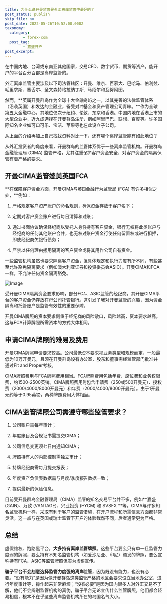 ```yaml
---
title: 为什么说开曼监管是外汇离岸监管中最好的？
post_status: publish
skip_file: no
post_date: 2022-05-26T10:52:00.000Z
taxonomy:
  category:
        - forex-com
  post_tag:
        - 嘉盛开户
post_excerpt: 
---
```

在中国内地、台湾或东南亚其他国家，交易CFD、数字货币、期货等资产，能开户的平台百分百都是离岸监管的。

外汇离岸监管主要涉及以下司法管辖区：开曼、维京、百慕大、巴哈马、伯利兹、毛里求斯、塞舌尔、圣文森特格拉纳丁斯、马绍尔和瓦努阿图。

然而，**英属开曼群岛作为全球十大金融岛屿之一，以其完善的法律监管体系（沿袭英国）和发达的金融业，备受对冲基金和资产管理公司青睐。**作为全球第五大金融中心，其地位仅次于纽约、伦敦、东京和香港。中国内地在香港上市的大型企业中，近九成选择在开曼群岛注册，例如阿里巴巴、联想、百度等。许多国际知名企业如可口可乐、宝洁、苹果等也在此设立子公司。

从上面的介绍再加上自己找找资料对比一下，还有哪个离岸监管能有如此地位？

从外汇投资者的角度来看，开曼群岛的监管体系优于一些离岸监管机构。开曼群岛金融管理局 (CIMA) 监管严格，尤其注重保护客户资金安全，对客户资金的隔离保管有着严格的要求。

## 开曼CIMA监管媲美英国FCA

**在保障客户资金方面，开曼CIMA与英国金融行为监管局 (FCA) 有许多相似之处，**例如：

1. 严格规定客户资产账户的命名规则，确保资金存放于客户名下；

1. 定期对客户资金账户进行每日清算和对账；

1. 通过书面协议确保经纪商以受托人身份持有客户资金，银行无权将此类账户与经纪商的任何其他账户合并，也无权对账户资金行使任何留置权或进行扣押，即使经纪商欠银行债务；

1. 严禁以任何理由挪用隔离的客户资金或将其用作公司自有资金。

一些监管机构虽然也要求隔离客户资金，但具体规定和执行力度有所不同，有些甚至允许豁免隔离要求（例如澳大利亚证券和投资委员会ASIC）。开曼CIMA和FCA一样，不允许任何资金隔离豁免。

![Image](https://prod-files-secure.s3.us-west-2.amazonaws.com/39ed1227-6d7d-4570-be36-9ccd4a2c4241/bd849744-3fcb-4a37-8312-357962c8f065/image.png?X-Amz-Algorithm=AWS4-HMAC-SHA256&X-Amz-Content-Sha256=UNSIGNED-PAYLOAD&X-Amz-Credential=ASIAZI2LB4663KYW2NG2%2F20250605%2Fus-west-2%2Fs3%2Faws4_request&X-Amz-Date=20250605T101350Z&X-Amz-Expires=3600&X-Amz-Security-Token=IQoJb3JpZ2luX2VjEGoaCXVzLXdlc3QtMiJHMEUCIGyz35nni5xhVjjbb8uHB1dmHI6gXD2WRfQi4LTAuA5nAiEAxSENW7cdPV2bHVjrTqWMXpdEfH1mn1VSqQqYshQK4z8q%2FwMIQxAAGgw2Mzc0MjMxODM4MDUiDMZWjJ0aShi%2FkwNSiircAyU03Nc4iD87ISMFzGjRxREabWpQTXh1Z%2BBO%2BC%2FQnatYb%2BBpyTsHUWEosIMoXaZez10W4pEI3bb%2BPvAbYQ66Im40psMz18oT7IN3ijgFl5YYmI45VPQJR4rD4n5h7tOc%2FlgihKtBaz%2FHd%2B6BWA2LA4%2B%2BsHfVyCdNzfF88vhvbrR2Dp0ArQkavGKtuTZ0ohLFjONku8ZICxWSLMB2b2dlUYuRlnJjmmT4mLccsrzHkUF8wPWIwm3iJQ4LtHbum7lwBkUAIefvyL25k3qd%2BNm1yJCipM9o8lTMKYeuyPm0t49eGhSk31jbLMLLxmloUnNXrvLp7AhUa2kk%2B5I%2BZMo7asv2gztZgGVwY3%2FORsO9IJLDT6BYcylo8Mq4ixO17BMwwjdplMzYtc8JMRGfOTR90lUR%2BBBtZL%2B4K6Zm6b6aP%2BUAs0pm5kGlCHRT9ZLE%2BE1vjHwlOR2Ei0M1be48WVLjupKxTEheCsI3y21vtHj6Xx8tiPCVyP5KJ%2F26loQzFqMGn0loEVDhUvuk4nbvUimmzF61QXOhyACCru%2FmwgL%2BMw%2B5R98TD1h6Xov3TBMx7Y0fmJelJco%2FoFzIREUZQZKWHe63ZhX9JnIAJ7rWeAcUMwpMYrHblqHliEKBLnseMODLhcIGOqUB5K2kpySxFk5d3u87uyP2c5CZ%2Fo01EAycoSavz%2B%2Bga5THRTcWsmmNNH6qeXZKzk4YwHAEAEc5fLWo9SdzsfZEmH5Yet1MbCbHPrSqIfeztRjbGAcjywYP9upb5DYHAHG2lAGh6QrEwotnPUaCnNLXsxMXNrjSTyOwrb75DBpPcQuGzGvgxiyfqWnqTNQxR9nuEdhiwho4w1f8sy%2BUjgNbbNvvfOwH&X-Amz-Signature=9b5bdd7f0d0dc0ab1b152db680f0ad43df4c6ceebfe52dac6fa0e3707ec8b05a&X-Amz-SignedHeaders=host&x-id=GetObject)

受开曼CIMA隔离资金要求影响，部分FCA、ASIC监管的经纪商，其开曼CIMA平台的客户资金仍存放在母公司托管银行。这引发了我对开曼监管的兴趣，因为资金隔离和托管账户是监管有效性的重要保障。

开曼CIMA牌照的资本要求侧重于经纪商的风险敞口，风险越高，资本要求越高。这与FCA计算牌照所需资本的方式大体相同。

## **申请CIMA牌照的难易及费用**

开曼CIMA牌照申请要求较高。公司最低资本要求视业务类型和规模而定，一般最低为10万开曼元，且须在开曼群岛设有办公室，股东和董事需经监管部门批准并通过Fit and Proper考核。

CIMA牌照费用与FCA牌照费用相当。FCA牌照费用包括年费、席位费和业务权限费，约1500-2500英镑。CIMA牌照费用则包含申请费（250或500开曼元）、授权费（2000/4000/8000开曼元）和年费（2000/4000/8000开曼元）。由于1开曼元约等于0.95英镑，两种牌照费用大体相当。

## CIMA监管牌照公司需遵守哪些监管要求？

1. 公司账户需每年审计；

1. 年度账目及合规证书需提交CIMA；

1. 公司信息变更须七日内通知CIMA；

1. 牌照持有人的内部控制需独立审计；

1. 持牌经纪商需每月提交报表；

1. 年度资产负债表数据需与月度/季度报告数据一致；

1. 提供最新的保险信息。

目前受开曼群岛金融管理局（CIMA）监管的知名交易平台并不多，例如**嘉盛 (GAIN)、万致 (VANTAGE)、兴业投资 (HYCM) 和 SVSFX **等。CIMA与许多知名监管机构一样，采取有利于客户的监管措施，在开户流程和所需信息方面都非常灵活。这一点与在英国或瑞士监管下开户的体验截然不同，后者通常更为严格。

## 总结

虚假维权、跑路黑平台，**大多持有离岸监管牌照**。这些平台要么只有单一且监管力度弱的牌照，要么持有不知名监管机构（如爱沙尼亚、印尼）颁发的牌照，要么宣称持有FCA、ASIC等监管牌照但实为虚假宣传。

**骗子平台不会刻意选择监管力度强的离岸监管**，因为既没有能力，也没有必要。“没有能力”是因为像开曼群岛这类监管严格的地区会要求设立当地办公室、进行年度审计等，操作起来非常麻烦；“没有必要”是因为国内很多人对外汇交易不了解，他们不会辨别监管机构的真伪，骗子平台无论宣传什么监管牌照，他们都会轻易相信，根本不在乎这些离岸监管机构所在的岛国名气大小。